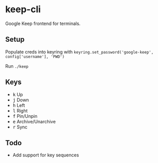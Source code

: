 keep-cli
========

Google Keep frontend for terminals.

Setup
-----

Populate creds into keyring with `keyring.set_password('google-keep', config['username'], 'PWD')`

Run `./keep`

Keys
----

- <kbd>k</kbd> Up
- <kbd>j</kbd> Down
- <kbd>h</kbd> Left
- <kbd>l</kbd> Right
- <kbd>f</kbd> Pin/Unpin
- <kbd>e</kbd> Archive/Unarchive
- <kbd>r</kbd> Sync

Todo
----

- Add support for key sequences

